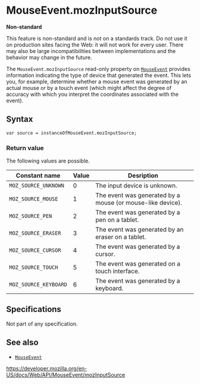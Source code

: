 # MouseEvent.mozInputSource

**Non-standard**

This feature is non-standard and is not on a standards track. Do not use it on production sites facing the Web: it will not work for every user. There may also be large incompatibilities between implementations and the behavior may change in the future.

The `MouseEvent.mozInputSource` read-only property on [`MouseEvent`](../mouseevent) provides information indicating the type of device that generated the event. This lets you, for example, determine whether a mouse event was generated by an actual mouse or by a touch event (which might affect the degree of accuracy with which you interpret the coordinates associated with the event).

## Syntax

    var source = instanceOfMouseEvent.mozInputSource;

### Return value

The following values are possible.

<table><thead><tr class="header"><th>Constant name</th><th>Value</th><th>Desription</th></tr></thead><tbody><tr class="odd"><td><code>MOZ_SOURCE_UNKNOWN</code></td><td>0</td><td>The input device is unknown.</td></tr><tr class="even"><td><code>MOZ_SOURCE_MOUSE</code></td><td>1</td><td>The event was generated by a mouse (or mouse-like device).</td></tr><tr class="odd"><td><code>MOZ_SOURCE_PEN</code></td><td>2</td><td>The event was generated by a pen on a tablet.</td></tr><tr class="even"><td><code>MOZ_SOURCE_ERASER</code></td><td>3</td><td>The event was generated by an eraser on a tablet.</td></tr><tr class="odd"><td><code>MOZ_SOURCE_CURSOR</code></td><td>4</td><td>The event was generated by a cursor.</td></tr><tr class="even"><td><code>MOZ_SOURCE_TOUCH</code></td><td>5</td><td>The event was generated on a touch interface.</td></tr><tr class="odd"><td><code>MOZ_SOURCE_KEYBOARD</code></td><td>6</td><td>The event was generated by a keyboard.</td></tr></tbody></table>

## Specifications

Not part of any specification.

## See also

- [`MouseEvent`](../mouseevent)

<a href="https://developer.mozilla.org/en-US/docs/Web/API/MouseEvent/mozInputSource" class="_attribution-link">https://developer.mozilla.org/en-US/docs/Web/API/MouseEvent/mozInputSource</a>
